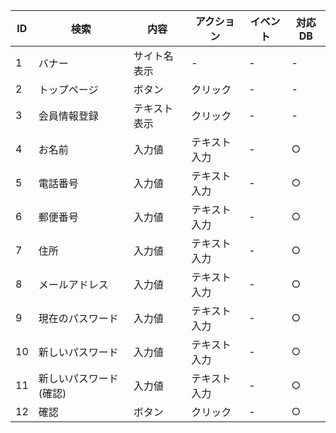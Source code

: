 | ID | 検索 | 内容 | アクション | イベント | 対応DB |
|----|-----|-----|---------|--------|-------|
|1|バナー|サイト名表示|-|-|-|
|2|トップページ|ボタン|クリック|-|-|
|3|会員情報登録|テキスト表示|クリック|-|-|
|4|お名前|入力値|テキスト入力|-|○|
|5|電話番号|入力値|テキスト入力|-|○|
|6|郵便番号|入力値|テキスト入力|-|○|
|7|住所|入力値|テキスト入力|-|○|
|8|メールアドレス|入力値|テキスト入力|-|○|
|9|現在のパスワード|入力値|テキスト入力|-|○|
|10|新しいパスワード|入力値|テキスト入力|-|○|
|11|新しいパスワード(確認)|入力値|テキスト入力|-|○|
|12|確認|ボタン|クリック|-|○|
